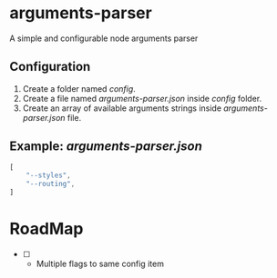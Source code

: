 # arguments-parser
A simple and configurable node arguments parser

## Configuration
1. Create a folder named _config_.
2. Create a file named _arguments-parser.json_ inside _config_ folder.
3. Create an array of available arguments strings inside _arguments-parser.json_ file.

## Example: _arguments-parser.json_
```js
[
    "--styles",
    "--routing",
]
```

# RoadMap
- [ ] - Multiple flags to same config item
